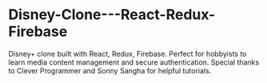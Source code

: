 # Disney-Clone---React-Redux-Firebase
Disney+ clone built with React, Redux, Firebase. Perfect for hobbyists to learn media content management and secure authentication. Special thanks to Clever Programmer and Sonny Sangha for helpful tutorials.
